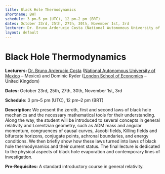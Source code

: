 ```yaml
---
title: Black Hole Thermodynamics
shortname: BHT
schedule: 3 pm–5 pm (UTC), 12 pm–2 pm (BRT)
dates: October 23rd, 25th, 27th, 30th, November 1st, 3rd
lecturer: Dr. Bruno Arderucio Costa (National Autonomous University of Mexico – Mexico) and Dominic Ryder (London School of Economics – United Kingdom)
layout: default
---
```


# Black Hole Thermodynamics

**Lecturers:** [Dr. Bruno Arderucio Costa](https://barderucio.wordpress.com/) ([National Autonomous University of Mexico](https://english.unam.mx) – Mexico) and Dominic Ryder ([London School of Economics](https://www.lse.ac.uk/) – United Kingdom)

**Dates:** October 23rd, 25th, 27th, 30th, November 1st, 3rd

**Schedule:** 3 pm–5 pm (UTC), 12 pm–2 pm (BRT)

**Description:** We present the zeroth, first and second laws of black hole mechanics and the necessary mathematical tools for their understanding. Along the way, the student will be introduced to several concepts in general relativity and Lorentzian geometry, such as ADM mass and angular momentum, congruences of causal curves, Jacobi fields, Killing fields and bifurcate horizons, conjugate points, achronal boundaries, and energy conditions. We then briefly show how these laws turned into laws of black hole thermodynamics and their current status. The final lecture is dedicated to the physical aspects of black hole evaporation and contemporary lines of investigation.

**Pre-Requisites:** A standard introductory course in general relativity.
